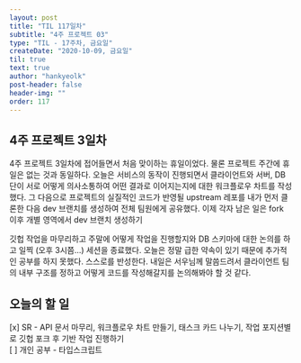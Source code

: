 ```yaml
---
layout: post
title: "TIL 117일차"
subtitle: "4주 프로젝트 03"
type: "TIL - 17주차, 금요일"
createDate: "2020-10-09, 금요일"
til: true
text: true
author: "hankyeolk"
post-header: false
header-img: ""
order: 117
---
```


## 4주 프로젝트 3일차

4주 프로젝트 3일차에 접어들면서 처음 맞이하는 휴일이었다. 물론 프로젝트 주간에 휴일은 없는 것과 동일하다. 오늘은 서비스의 동작이 진행되면서 클라이언트와 서버, DB단이 서로 어떻게 의사소통하여 어떤 결과로 이어지는지에 대한 워크플로우 차트를 작성했다. 그 다음으로 프로젝트의 실질적인 코드가 반영될 upstream 레포를 내가 먼저 클론한 다음 dev 브랜치를 생성하여 전체 팀원에게 공유했다. 이제 각자 남은 일은 fork 이후 개별 영역에서 dev 브랜치 생성하기 <br />

깃헙 작업을 마무리하고 주말에 어떻게 작업을 진행할지와 DB 스키마에 대한 논의를 하고 일찍 (오후 3시쯤...) 세션을 종료했다. 오늘은 정말 급한 약속이 있기 때문에 추가적인 공부를 하지 못했다. 스스로를 반성한다. 내일은 서우님께 말씀드려서 클라이언트 팀의 내부 구조를 정하고 어떻게 코드를 작성해갈지를 논의해봐야 할 것 같다.

## 오늘의 할 일

[x] SR - API 문서 마무리, 워크플로우 차트 만들기, 태스크 카드 나누기, 작업 포지션별로 깃헙 포크 후 기반 작업 진행하기 <br>
[ ] 개인 공부 - 타입스크립트
